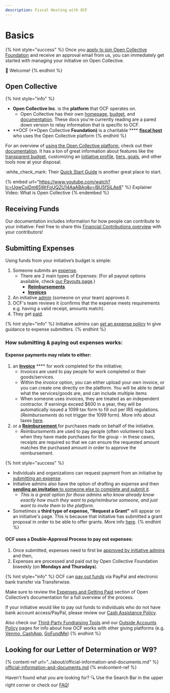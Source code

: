 ```yaml
---
description: Fiscal Hosting with OCF
---
```


# Basics

{% hint style="success" %}
Once you [apply to join Open Collective Foundation](../getting-started/how-to-apply/) and receive an approval email from us, you can immediately get started with managing your initiative on Open Collective.&#x20;

:tada: Welcome!&#x20;
{% endhint %}

## Open Collective&#x20;

{% hint style="info" %}
* **Open Collective Inc**. is the **platform** that OCF operates on.&#x20;
  * Open Collective has their own [homepage](https://www.opencollective.com), [budget](https://opencollective.com/opencollective#category-ABOUT), and [documentation](https://docs.opencollective.com/help/). These docs you're currently reading are a pared down version to relay information that is specific to OCF.
* **OCF (**Open Collective **Foundation)** is a charitable **** [**fiscal host**](../what-we-offer/fiscal-hosting.md) who uses the Open Collective platform
{% endhint %}

For an overview of [using the Open Collective platform](https://opencollective.com/how-it-works), check out their[ documentation](https://docs.opencollective.com). It has a ton of great information about features like the [transparent budget](https://docs.opencollective.com/help/collectives/budget), customizing an [initiative profile](https://docs.opencollective.com/help/collectives/customize-collective), [tiers, goals](https://docs.opencollective.com/help/collectives/tiers-goals), and other tools now at your disposal.&#x20;

:white\_check\_mark: Their [Quick Start Guide](https://docs.opencollective.com/help/collectives/quick-start-guide) is another great place to start.

{% embed url="https://www.youtube.com/watch?lc=UgwCxiDm65WrFoUQZU14AaABAg&v=IBU5fSILAe8" %}
Explainer Video: What is Open Collective
{% endembed %}

## Receiving Funds

Our documentation includes information for how people can contribute to your initiative: Feel free to share this [Financial Contributions overview](financial-contributions/) with your contributors!

## Submitting Expenses

Using funds from your initiative’s budget is simple:

1. Someone submits an [expense](https://docs.opencollective.com/help/expenses-and-getting-paid/submitting-expenses).
   * There are 2 main types of Expenses: (For all payout options available, check [our Payouts page](payouts.md).)
     * [**Reimbursements** ](https://docs.opencollective.com/help/expenses-and-getting-paid/submitting-expenses#reimbursements)
     * ****[**Invoices**](https://docs.opencollective.com/help/expenses-and-getting-paid/submitting-expenses#invoices)****
2. An initiative [admin](https://docs.opencollective.com/help/collectives/core-contributors#roles) (someone on your team) approves it.
3. OCF's team reviews it (confirms that the expense meets requirements e.g. having a valid receipt, amounts match).
4. They get [paid](https://docs.opencollective.com/help/fiscal-hosts/payouts#what-payment-methods-do-you-support-for-withdrawals).

{% hint style="info" %}
Initiative admins can [set an expense policy](https://docs.opencollective.com/help/collectives/expense-policy) to give guidance to expense submitters.&#x20;
{% endhint %}

### How submitting & paying out expenses works:

#### **Expense** payments may relate to either:&#x20;

1. an [**Invoice**](https://docs.opencollective.com/help/expenses-and-getting-paid/submitting-expenses#invoices) **** for work completed for the initiative;&#x20;
   * _Invoices_ are used to pay people for work completed or their goods/services.&#x20;
   * Within the _invoice_ option, you can either upload your own invoice, or you can create one directly on the platform. You will be able to detail what the services/goods are, and can include multiple items&#x20;
   * When someone uses invoices, they are treated as an independent contractor. If earnings exceed $600 in a year, they will be automatically issued a 1099 tax form to fill out per IRS regulations. (_Reimbursements_ do not trigger the 1099 form). More info about taxes [here](https://docs.opencollective.com/help/expenses-and-getting-paid/tax-information).
2. or a [**Reimbursement** ](https://docs.opencollective.com/help/expenses-and-getting-paid/submitting-expenses#reimbursements)for purchases made on behalf of the initiative.
   * _Reimbursements_ are used to pay people (often volunteers) back when they have made purchases for the group - in these cases, receipts are required so that we can ensure the requested amount matches the purchased amount in order to approve the reimbursement.

{% hint style="success" %}
* Individuals and organizations can request payment from an initiative by [submitting an expense](https://docs.opencollective.com/help/expenses-and-getting-paid/submitting-expenses).&#x20;
* Initiative admins also have the option of drafting an expense and then [**sending an invitation** to someone else to complete and submit it](https://docs.opencollective.com/help/expenses-and-getting-paid/submitting-expenses#inviting-a-third-party-to-submit-an-expense).
  * _This is a great option for those admins who know already know exactly how much they want to pay/reimburse someone, and just want to invite them to the platform._
* Sometimes a **third type of expense, "Request a Grant"** will appear on an initiative's page. This is because that initiative has submitted a grant proposal in order to be able to offer grants. More info [here](https://docs.opencollective.foundation/how-it-works/about-grantmaking).
{% endhint %}

#### OCF uses a Double-Approval Process to pay out expenses:&#x20;

1. Once submitted, expenses need to first be [approved by initiative admins](https://docs.opencollective.com/help/collectives/approving-expenses) and then,
2. Expenses are processed and paid out by Open Collective Foundation biweekly (on **Mondays and Thursdays**).&#x20;

{% hint style="info" %}
OCF can [pay out funds](https://docs.opencollective.com/help/expenses-and-getting-paid/expenses#by-what-method-can-i-get-paid) via PayPal and electronic bank transfer via Transferwise.&#x20;

Make sure to review the [Expenses and Getting Paid](https://docs.opencollective.com/help/expenses-and-getting-paid/expenses) section of Open Collective’s documentation for a full overview of the process.

If your initiative would like to pay out funds to individuals who do not have bank account access/PayPal, please review our [Cash Assistance Policy](https://docs.opencollective.foundation/how-it-works/processes-and-limitations/cash-assistance-policy).

Also check our [Third-Party Fundraising Tools](financial-contributions/third-party-fundraising-tools-and-benefits/) and our [Outside Accounts Policy](policies/outside-accounts-policy.md) pages for info about how OCF works with other giving platforms (e.g. [Venmo, CashApp,](financial-contributions/third-party-fundraising-tools-and-benefits/#venmo-and-cash-app) [GoFundMe](financial-contributions/third-party-fundraising-tools-and-benefits/#third-party-tools))
{% endhint %}

## Looking for our Letter of Determination or W9?

{% content-ref url="../about/official-information-and-documents.md" %}
[official-information-and-documents.md](../about/official-information-and-documents.md)
{% endcontent-ref %}

Haven't found what you are looking for? :mag: Use the Search Bar in the upper right corner or check our [FAQ](broken-reference)!
